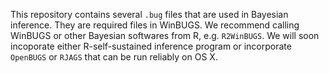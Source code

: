 This repository contains several `.bug` files that are used in Bayesian inference. They are required files in WinBUGS. We recommend calling WinBUGS or other Bayesian softwares from R, e.g. `R2WinBUGS`. We will soon incoporate either R-self-sustained inference program or incorporate `OpenBUGS` or `RJAGS` that can be run reliably on OS X.
